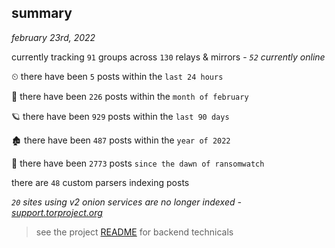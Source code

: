 
## summary
_february 23rd, 2022_

currently tracking `91` groups across `130` relays & mirrors - _`52` currently online_

⏲ there have been `5` posts within the `last 24 hours`

🦈 there have been `226` posts within the `month of february`

🪐 there have been `929` posts within the `last 90 days`

🏚 there have been `487` posts within the `year of 2022`

🦕 there have been `2773` posts `since the dawn of ransomwatch`

there are `48` custom parsers indexing posts

_`20` sites using v2 onion services are no longer indexed - [support.torproject.org](https://support.torproject.org/onionservices/v2-deprecation/)_

> see the project [README](https://github.com/thetanz/ransomwatch#ransomwatch--) for backend technicals
